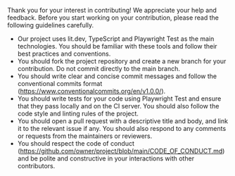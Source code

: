 Thank you for your interest in contributing! We appreciate your help and feedback. Before you start working on your contribution, please read the following guidelines carefully.

- Our project uses lit.dev, TypeScript and Playwright Test as the main technologies. You should be familiar with these tools and follow their best practices and conventions.
- You should fork the project repository and create a new branch for your contribution. Do not commit directly to the main branch.
- You should write clear and concise commit messages and follow the conventional commits format (https://www.conventionalcommits.org/en/v1.0.0/).
- You should write tests for your code using Playwright Test and ensure that they pass locally and on the CI server. You should also follow the code style and linting rules of the project.
- You should open a pull request with a descriptive title and body, and link it to the relevant issue if any. You should also respond to any comments or requests from the maintainers or reviewers.
- You should respect the code of conduct (https://github.com/owner/project/blob/main/CODE_OF_CONDUCT.md) and be polite and constructive in your interactions with other contributors.

